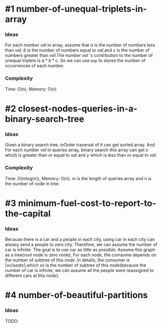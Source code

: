 # #1 number-of-unequal-triplets-in-array
### Ideas
For each number $val$ in array, assume that $a$ is the number of numbers less than $val$, $b$ is the number of numbers equal to $val$,and $c$ is the number of numbers greater than $val$.The number $val$ 's contribution to the number of unequal triplets is $a*b*c$. So we can use ```map``` to stores the number of occurrences of each number.
### Complexity
Time: O(n), Memory: O(n)


# #2 closest-nodes-queries-in-a-binary-search-tree
### Ideas
Given a binary search tree, inOrder traversal of it can get sorted array. And For each number $val$ in queries array, binary search this array can get $x$ which is greater than or equal to $val$ and $y$ which is less than or equal to $val$.
### Complexity
Time: O(mlog(n)), Memory: O(n). m is the length of queries array and n is the number of node in tree.

# #3 minimum-fuel-cost-to-report-to-the-capital
### Ideas
Because there is a car and a people in each city, using car in each city can alwasy send a people to zero city. Therefore, we can assume the number of car is infinite. The goal is to use car as little as possible. Assume this graph as a tree(root node is zero node), For each $node$, the comsume depends on the number of subtree of this $node$. In details, the consumer is $\lceil sv/seats \rceil$,which $sv$ is the number of subtree of this $node$(because the number of car is infinite, we can assume all the people were reassigned to different cars at this $node$).

# #4 number-of-beautiful-partitions
### Ideas
TODO: